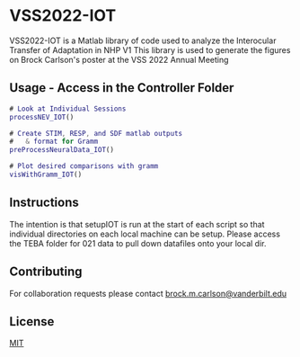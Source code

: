 # VSS2022-IOT

VSS2022-IOT is a Matlab library of code used to analyze the Interocular Transfer of Adaptation in NHP V1
This library is used to generate the figures on Brock Carlson's poster at the VSS 2022 Annual Meeting


## Usage - Access in the Controller Folder

```matlab
# Look at Individual Sessions
processNEV_IOT()

# Create STIM, RESP, and SDF matlab outputs 
#   & format for Gramm
preProcessNeuralData_IOT()

# Plot desired comparisons with gramm
visWithGramm_IOT()

```

## Instructions
The intention is that setupIOT is run at the start of each script so that
individual directories on each local machine can be setup. Please access 
the TEBA folder for 021 data to pull down datafiles onto your local dir.

## Contributing
For collaboration requests please contact brock.m.carlson@vanderbilt.edu

## License
[MIT](https://choosealicense.com/licenses/mit/)
